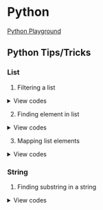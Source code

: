 # Python

[Python Playground](https://www.programiz.com/python-programming/online-compiler/)

## Python Tips/Tricks

### List

1. Filtering a list

<details>
<summary>View codes</summary>

```py
# Using for loop

num_list = [1, 2, 3, 4, 5, 6, 7, 8, 9]

event_list = []
for num in num_list:
  if num % 2 == 0:
    even_list.append(num)
    
print(even_list) # [2, 4, 6, 8]
```

```py
# Using list comprehension

num_list = [1, 2, 3, 4, 5, 6, 7, 8, 9]

even_list = [num for num in num_list if num % 2 == 0]

print(even_list) # [2, 4, 6, 8]
```

```py
# Using filter and lambda function

num_list = [1, 2, 3, 4, 5, 6, 7, 8, 9]

even_list = list(filter(lambda num: num % 2 == 0, num_list))

print(even_list) # [2, 4, 6, 8]
```

</details>

2. Finding element in list

<details>
<summary>View codes</summary>

```py
# Using index() method

num_list = [1, 2, 3, 4, 5, 6, 7, 8, 9]

try:
    index = num_list.index(3) # returns the index of the given element, or raise a ValueError exception
    print('The index of 3 is:', index)
except:
    print('not found')
```
  
```py
# Using the “in” operator
  
num_list = [1, 2, 3, 4, 5, 6, 7, 8, 9]
  
if 3 in num_list:
  print('element 3 is found.')
else:
  print('not found')
```

</details>

3. Mapping list elements

<details>
<summary>View codes</summary>
  
```py
# Using for loop

num_list = [1, 2, 3, 4]

even_squared = []
for num in num_list:
  if num % 2 == 0:
    even_squared.append(num ** 2)
  else:
    even_squared.append(num)
    
print(even_squared) # [1, 4, 3, 16]
```
  
```py
# Using list comprehension

num_list = [1, 2, 3, 4]

even_squared = [num ** 2 if num % 2 == 0 else num for num in num_list]

print(even_squared) # [1, 4, 3, 16]
```

```py
# Using map and lambda function
  
num_list = [1, 2, 3, 4]

even_squared = list(map(lambda num: num ** 2 if num % 2 == 0 else num, num_list))

print(even_squared) # [1, 4, 3, 16]
```

</details>

### String

1. Finding substring in a string

<details>
<summary>View codes</summary>

```py
# Using find() method

txt = "Hello, World."

index = txt.index("ell")

if index != -1:
  print('found substring. index is ', index)
else:
  print('not found')
```

```py
# Using index() method

txt = "Hello, World."

try:
    index = txt.index("ell") # returns the index of the given element, or raise a ValueError exception
    print('found substring. index is ', index)
except:
    print('not found')
```
  
</details>

